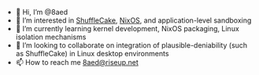 - 👋 Hi, I’m @8aed
- 👀 I’m interested in [ShuffleCake](https://shufflecake.net/), [NixOS](https://nixos.org), and application-level sandboxing
- 🌱 I’m currently learning kernel development, NixOS packaging, Linux isolation mechanisms
- 💞️ I’m looking to collaborate on integration of plausible-deniability (such as ShuffleCake) in Linux desktop environments
- 📫 How to reach me 8aed@riseup.net

<!---
8aed/8aed is a ✨ special ✨ repository because its `README.md` (this file) appears on your GitHub profile.
You can click the Preview link to take a look at your changes.
--->
